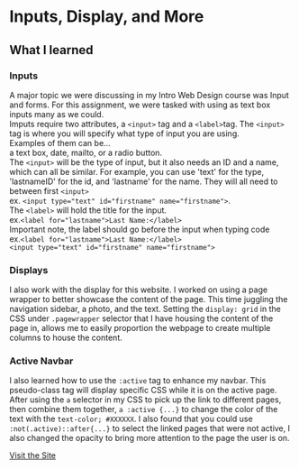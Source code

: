 # Inputs, Display, and More

## What I learned
### Inputs
A major topic we were discussing in my Intro Web Design course was Input and forms. For this assignment, we were tasked with using as text box inputs many as we could.  
Imputs require two attributes, a ```<input>``` tag and a ```<label>```tag. The ```<input>``` tag is where you will specify what type of input you are using.   
Examples of them can be...  
a text box, date, mailto, or a radio button.  
The ```<input>```  will be the type of input, but it also needs an ID and a name, which can all be similar. For example, you can use 'text' for the type, 'lastnameID' for the id, and 'lastname' for the name. They will all need to between first ```<input>```   
ex. ```<input type="text" id="firstname" name="firstname">```.   
The ```<label>``` will hold the title for  the input.  
ex.```<label for="lastname">Last Name:</label>```  
Important note, the label should go before the input when typing code   
ex.```<label for="lastname">Last Name:</label>```  
```<input type="text" id="firstname" name="firstname">```

### Displays
I also work with the display for this website. I worked on using a page wrapper to better showcase the content of the page. This time juggling the navigation sidebar, a photo, and the text. Setting the ```display: grid``` in the CSS under ```.pagewrapper``` selector that I have housing the content of the page in, allows me to easily proportion the webpage to create multiple columns to house the content. 

### Active Navbar
I also learned how to use the ```:active``` tag to enhance my navbar. This pseudo-class tag will display specific CSS while it is on the active page. After using the ```a``` selector in my CSS to pick up the link to different pages, then combine them together, ```a :active {...}``` to change the color of the text with the ```text-color; #XXXXXX```. I also found that you could use ```:not(.active)::after{...}``` to select the linked pages that were not active, I also changed the opacity to bring more attention to the page the user is on. 

[Visit the Site](https://giaviolini.github.io/inputs-and-display/)
